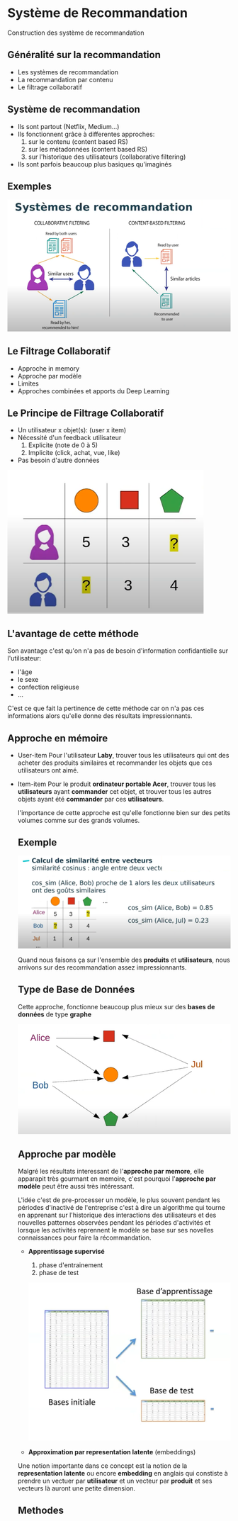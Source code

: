 # Système de Recommandation

Construction des système de recommandation

## Généralité sur la recommandation

* Les systèmes de recommandation
* La recommandation par contenu
* Le filtrage collaboratif

## Système de recommandation 

* Ils sont partout (Netflix, Medium...)
* Ils fonctionnent grâce à differentes approches: 
   1. sur le contenu (content based RS)
   2. sur les métadonnées (content based RS)
   3. sur l'historique des utilisateurs (collaborative filtering)
* Ils sont parfois beaucoup plus basiques qu'imaginés

## Exemples

![image](images/1.png)

## Le Filtrage Collaboratif

* Approche in memory
* Approche par modèle
* Limites 
* Approches combinées et apports du Deep Learning

## Le Principe de Filtrage Collaboratif

* Un utilisateur x objet(s): (user x item)
* Nécessité d'un feedback utilisateur
  1. Explicite (note de 0 à 5)
  2. Implicite (click, achat, vue, like)
* Pas besoin d'autre données

![image](images/2.png)

## L'avantage de cette méthode

Son avantage c'est qu'on n'a pas de besoin d'information confidantielle sur l'utilisateur:
* l'âge
* le sexe
* confection religieuse
* ...
  
C'est ce que fait la pertinence de cette méthode car on n'a pas ces informations alors qu'elle donne des résultats impressionnants.


## Approche en mémoire

* User-item
  Pour l'utilisateur **Laby**, trouver tous les utilisateurs qui ont des acheter des produits similaires et recommander les objets que ces utilisateurs ont aimé. 

* Item-item
  Pour le produit **ordinateur portable Acer**, trouver tous les **utilisateurs** ayant **commander** cet objet, et trouver tous les autres objets ayant été **commander** par ces **utilisateurs**.

  l'importance de cette approche est qu'elle fonctionne bien sur des petits volumes comme sur des grands volumes.

  ## Exemple

  ![image](images/3.png)

  Quand nous faisons ça sur l'ensemble des **produits** et **utilisateurs**, nous arrivons sur des recommandation assez impressionnants.

  ## Type de Base de Données 

  Cette approche, fonctionne beaucoup plus mieux sur des **bases de données** de type **graphe**

  ![image](images/4.png)

  ## Approche par modèle

  Malgré les résultats interessant de l'**approche par memore**, elle apparapit très gourmant en memoire, c'est pourquoi l'**approche par modèle** peut être aussi très intéressant.

  L'idée c'est de pre-processer un modèle, le plus souvent pendant les périodes d'inactivé de l'entreprise c'est à dire un algorithme qui tourne en apprenant sur l'historique des interactions des utilisateurs et des nouvelles patternes observées pendant les périodes d'activités et lorsque les activités reprennent le modèle se base sur ses novelles connaissances pour faire la récommandation.

  * **Apprentissage supervisé**
    1. phase d'entrainement
    2. phase de test

    ![image](images/6.png)

  * **Approximation par representation latente** (embeddings)

   Une notion importante dans ce concept est la notion de la **representation latente**
   ou encore **embedding** en anglais qui constiste à prendre un vectuer par **utilisateur** et un vecteur par **produit** et ses vecteurs là auront une petite dimension.

   ## Methodes